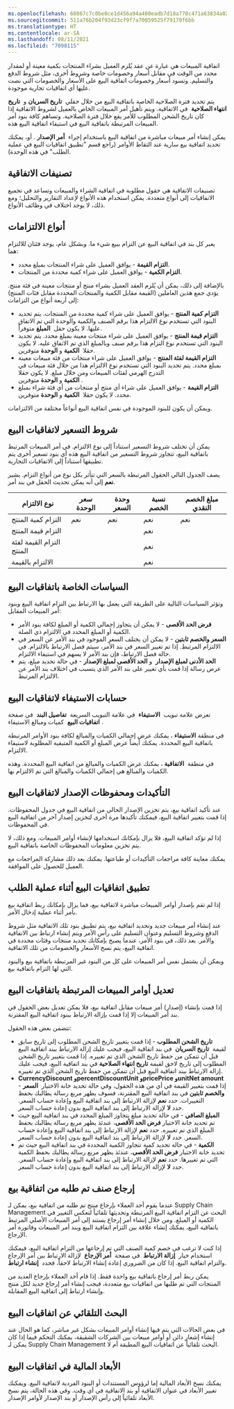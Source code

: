 ```yaml
---
ms.openlocfilehash: 60867c7c0be0ce1d456a94a480eadb7d18a778c471a63834a02afd32c64ea20d
ms.sourcegitcommit: 511a76b204f93d23cf9f7a70059525f79170f6bb
ms.translationtype: HT
ms.contentlocale: ar-SA
ms.lasthandoff: 08/11/2021
ms.locfileid: "7098115"
---
```

اتفاقية المبيعات هي عبارة عن عقد يُلزم العميل بشراء المنتجات بكمية معينة أو لمقدار محدد من الوقت في مقابل أسعار وخصومات خاصة وشروط أخرى، مثل شروط الدفع والتسليم. وتسود أسعار وخصومات اتفاقية البيع على الأسعار والخصومات التي نصت عليها أي اتفاقيات تجارية موجودة.

يتم تحديد فترة الصلاحية الخاصة باتفاقية البيع من خلال حقلي  **تاريخ السريان** و  **تاريخ انتهاء الصلاحية**  في الاتفاقية. ويتم تأهيل أمر المبيعات الخاص بالعميل لشروط الاتفاقية إذا كان تاريخ الشحن المطلوب للأمر يقع خلال فترة الصلاحية. وتساهم كافة بنود أمر المبيعات المرتبطة باتفاقية البيع في استيفاء اتفاقية البيع هذه.

يمكن إنشاء أمر مبيعات مباشرة من اتفاقية البيع باستخدام إجراء  **أمر الإصدار** . أو، يمكنك تحديد اتفاقية بيع سارية عند التقاط الأوامر (راجع قسم "تطبيق اتفاقيات البيع في عملية الطلب" في هذه الوحدة).

## <a name="agreement-classifications"></a>تصنيفات الاتفاقية 

تصنيفات الاتفاقية هي حقول مطلوبة في اتفاقية الشراء والمبيعات وتساعد في تجميع الاتفاقيات إلى أنواع متعددة. يمكن استخدام هذه الأنواع لإعداد التقارير والتحليل؛ ومع ذلك، لا يوجد اختلاف في وظائف الأنواع.

## <a name="commitment-types"></a>أنواع الالتزامات 

يعبر كل بند في اتفاقية البيع عن التزام ببيع شيء ما.
وبشكل عام، يوجد فئتان للالتزام هما:

-   **التزام القيمة** - يوافق العميل على شراء المنتجات بمبلغ محدد.
-   **التزام الكمية** - يوافق العميل على شراء كمية محددة من المنتجات.

بالإضافة إلى ذلك، يمكن أن يُلزم العقد العميل بشراء منتج أو منتجات معينة في فئة منتج. يؤدي جمع هذين العاملين (القيمة مقابل الكمية والمنتجات المحددة مقابل فئات المنتج) إلى أربعة أنواع من التزامات:

-   **التزام كمية المنتج** - يوافق العميل على شراء كمية محددة من المنتجات. يتم تحديد البنود التي تستخدم نوع الالتزام هذا برقم الصنف والكمية والوحدة التي تم الاتفاق عليها. لا يكون حقل  **المبلغ** متوفراً.
-   **التزام قيمة المنتج** - يوافق العميل على شراء منتجات معينة بمبلغ محدد. يتم تحديد البنود التي تستخدم نوع التزام هذا برقم صنف وبالمبلغ الذي تم الاتفاق عليه. لا يكون حقلا  **الكمية** و **الوحدة** متوفرين.
-   **التزام القيمة لفئة المنتج** - يوافق العميل على شراء منتجات من فئة مبيعات معينة بمبلغ محدد.
    يتم تحديد البنود التي تستخدم نوع الالتزام هذا من خلال فئة مبيعات في التدرج الهرمي لفئات المبيعات ومن خلال مبلغ.
    لا يكون حقلا  **الكمية** و **الوحدة** متوفرين.
-   **التزام القيمة** - يوافق العميل على شراء أي منتج أو منتجات من أي فئة شراء بمبلغ محدد.
    لا يكون حقلا  **الكمية** و **الوحدة** متوفرين.

ويمكن أن يكون للبنود الموجودة في نفس اتفاقية البيع أنواعاً مختلفة من الالتزامات.

## <a name="pricing-terms-for-sales-agreements"></a>شروط التسعير لاتفاقيات البيع 

يمكن أن تختلف شروط التسعير استناداً إلى نوع الالتزام. في أمر المبيعات المرتبط باتفاقية البيع، تتجاوز شروط التسعير من اتفاقية البيع هذه أي بنود تسعير أخرى يتم تطبيقها استناداً إلى الاتفاقيات التجارية.

يصف الجدول التالي الحقول المرتبطة بالسعر التي تتأثر بكل نوع من أنواع التزام. يشير **نعم** إلى أنه يمكن تحديث الحقل في بند أمر.

| نوع الالتزام | سعر الوحدة | وحدة السعر | نسبة الخصم | مبلغ الخصم النقدي |
 | ------------- | ------------- | ------------- | ------------- | ------------- |
 | التزام كمية المنتج | نعم | نعم | نعم | نعم |
 | التزام قيمة المنتج |  |  | نعم |  | 
| التزام القيمة لفئة المنتج |  |  | نعم |  |
 | الالتزام بالقيمة |  |  | نعم |  | 
   

## <a name="policies-for-sales-agreements"></a>السياسات الخاصة باتفاقيات البيع 

وتؤثر السياسات التالية على الطريقة التي يعمل بها الارتباط بين التزام اتفاقية البيع وبنود أمر المبيعات المقابل:

-   **فرض الحد الأقصى** - لا يمكن أن يتجاوز إجمالي الكمية أو المبلغ لكافة بنود الأمر الكمية أو المبلغ المحدد في الالتزام ذي الصلة.
-   **السعر والخصم ثابتين** - لا يمكن أن يختلف السعر الموجود في بند الأمر عن السعر في الالتزام المرتبط. إذا تم تغيير السعر في بند الأمر، سيتم فصل الارتباط بالالتزام.
    في حالة فصل الارتباط، فإن بند الأمر لا يسهم في استيفاء الالتزام.
-   **الحد الأدنى لمبلغ الإصدار**  و **الحد الأقصى لمبلغ الإصدار** - في حالة تحديد مبلغ، يتم عرض رسالة إذا قمت بأي تغيير على بند الأمر الذي يتسبب في اختلاف بند الأمر عن الالتزام المرتبط.

## <a name="fulfillment-calculations-for-sales-agreements"></a>حسابات الاستيفاء لاتفاقيات البيع 

تعرض علامة تبويب  **الاستيفاء**  في علامة التبويب السريعة  **تفاصيل البند**  في صفحة  **اتفاقيات البيع**  كميات ومبالغ الاستيفاء.

في منطقة **الاستيفاء** ، يمكنك عرض إجمالي الكميات والمبالغ لكافة بنود الأوامر المرتبطة باتفاقية البيع المحددة. يمكنك أيضاً عرض المبلغ أو الكمية المتبقية المطلوبة لاستيفاء الالتزام.

في منطقة  **الاتفاقية** ، يمكنك عرض الكميات والمبالغ من اتفاقية البيع المحددة. وهذه الكميات والمبالغ هي إجمالي الكميات والمبالغ التي تم الالتزام بها.

## <a name="confirmations-and-version-history-for-sales-agreements"></a>التأكيدات ومحفوظات الإصدار لاتفاقيات البيع 

عند تأكيد اتفاقية بيع، يتم تخزين الإصدار الحالي من اتفاقية البيع في جدول المحفوظات. إذا قمت بتغيير اتفاقية البيع، فيمكنك تأكيدها مرة أخرى لتخزين إصدار آخر من اتفاقية البيع في المحفوظات.

إذا لم تؤكد اتفاقية البيع، فلا يزال بإمكانك استخدامها لإنشاء أوامر المبيعات. ومع ذلك، لا يتم تخزين معلومات المحفوظات الخاصة باتفاقية البيع.

يمكنك معاينة كافة مراجعات التأكيدات أو طباعتها. يمكنك بعد ذلك مشاركة المراجعات مع العميل للحصول على الموافقة.

## <a name="applying-sales-agreements-during-the-ordering-process"></a>تطبيق اتفاقيات البيع أثناء عملية الطلب 

إذا لم تقم بإصدار أوامر المبيعات مباشرة لاتفاقية بيع، فما يزال بإمكانك ربط اتفاقية بيع بأمر أثناء عملية إدخال الأمر.

عند إنشاء أمر مبيعات جديد وتحديد اتفاقية بيع، يتم تطبيق بنود تلك الاتفاقية مثل شروط الدفع وشروط التسليم وعنوان التسليم على رأس الأمر ويتم إنشاء ارتباط بين الاتفاقية والأمر. بعد ذلك، في بنود الأمر، عندما يصبح بإمكانك تحديد منتجات وفئات محددة في اتفاقية البيع، يتم نسخ الأسعار والخصومات من تلك الاتفاقية.

ويمكن أن يشتمل نفس أمر المبيعات على كل من البنود غير المرتبطة باتفاقية بيع والبنود التي لها التزام باتفاقية بيع.

## <a name="modifying-sales-orders-that-are-linked-to-sales-agreements"></a>تعديل أوامر المبيعات المرتبطة باتفاقيات البيع 

إذا قمت بإنشاء (إصدار) أمر مبيعات مقابل اتفاقية بيع، فلا يمكن تعديل بعض الحقول في بند أمر المبيعات إلا إذا قمت بإزالة الارتباط ببنود اتفاقية البيع المقترنة.

تتضمن بعض هذه الحقول:

-   **تاريخ الشحن المطلوب** - إذا قمت بتغيير تاريخ الشحن المطلوب إلى تاريخ سابق لقيمة  **تاريخ السريان**  في بند اتفاقية البيع، فيجب عليك إزالة الارتباط ببند اتفاقية البيع قبل أن تتمكن من حفظ تاريخ الشحن الذي تم تغييره. إذا قمت بتغيير تاريخ الشحن المطلوب إلى تاريخ لاحق لقيمة **تاريخ انتهاء الصلاحية** في بند اتفاقية البيع، فيجب عليك إزالة الارتباط ببند اتفاقية البيع قبل أن تتمكن من حفظ تاريخ الشحن الذي تم تغييره.
-   **CurrencyDiscount وpercentDiscountUnit وpricePrice وunitNet amount** - إذا قمت بتغيير القيمة في أي من هذه الحقول، وفي حالة تحديد خانة الاختيار  **السعر والخصم ثابتين** في بند اتفاقية البيع المقترنة، فسوف يظهر مربع رسالة يطالبك بحفظ التغييرات. حدد **نعم** لإزالة الارتباط إلى بند اتفاقية البيع وإعادة حساب السعر. حدد **لا** لإزالة الارتباط إلى بند اتفاقية البيع بدون إعادة حساب السعر.
-   **المبلغ الصافي** - في حالة تحديد مبلغ يتجاوز المبلغ المحدد في بند اتفاقية البيع حيث تم تحديد خانة الاختيار **فرض الحد الأقصى**، عندئذ يظهر مربع رسالة يطالبك بحفظ المبلغ الذي تم تغييره. حدد **نعم** لإزالة الارتباط إلى بند اتفاقية البيع وإعادة حساب السعر. حدد **لا** لإزالة الارتباط إلى بند اتفاقية البيع بدون إعادة حساب السعر.
-   **الكمية** - في حالة تحديد كمية تتجاوز الكمية المحددة في بند اتفاقية البيع حيث تم تحديد خانة الاختيار **فرض الحد الأقصى**، عندئذ يظهر مربع رسالة يطالبك بحفظ الكمية التي تم تغييرها. حدد **نعم** لإزالة الارتباط إلى بند اتفاقية البيع وإعادة حساب السعر. حدد **لا** لإزالة الارتباط إلى بند اتفاقية البيع بدون إعادة حساب السعر.

## <a name="returning-an-item-that-was-ordered-from-a-sales-agreement"></a>إرجاع صنف تم طلبه من اتفاقية بيع 

عندما يقوم أحد العملاء بإرجاع منتج تم طلبه من اتفاقية بيع، يمكن لـ Supply Chain Management البحث عن التزام اتفاقية البيع المرتبطة وتحديثها تلقائياً لتعكس التغيير في الكمية أو المبلغ. ومن خلال إنشاء أمر إرجاع يستند إلى أمر المبيعات الأصلي المرتبط باتفاقية البيع، يمكنك إنشاء علاقة بين التزام اتفاقية البيع وبند أمر المبيعات وفاتورة أمر الإرجاع.

إذا كنت لا ترغب في خصم كمية الصنف التي تم إرجاعها من التزام اتفاقية البيع، فيمكنك استخدام خيار  **إزالة الارتباط**  في صفحة  **أمر الإرجاع**  لإزالة الارتباط بين أمر الإرجاع والتزام اتفاقية البيع. إذا كان من الضروري إعادة إنشاء الارتباط لاحقاً، فحدد  **إنشاء ارتباط**.

يمكن ربط أمر إرجاع باتفاقية بيع واحدة فقط. إذا قام أحد العملاء بإرجاع العديد من المنتجات التي تم طلبها من اتفاقيات بيع متعددة، فيجب إنشاء أمر إرجاع جديد لكل منتج وإنشاء ارتباط إلى اتفاقية البيع المقابلة.

## <a name="automatic-search-for-sales-agreements"></a>البحث التلقائي عن اتفاقيات البيع 

في بعض الحالات التي يتم فيها إنشاء أوامر المبيعات بشكل غير مباشر، كما هو الحال عند إنشاء إشعار دائن أو أوامر مبيعات بين الشركات الشقيقة، يمكنك التحكم فيما إذا كان يمكن لـ Supply Chain Management البحث تلقائياً عن اتفاقيات البيع المطبقة أم لا.

## <a name="financial-dimensions-on-sales-agreements"></a>الأبعاد المالية في اتفاقيات البيع 

يمكنك نسخ الأبعاد المالية إما لرؤوس المستندات أو البنود الفردية لاتفاقية البيع. ويمكنك تغيير الأبعاد في عنوان الاتفاقية أو بند الاتفاقية في أي وقت. وفي هذه الحالة، يتم نسخ الأبعاد تلقائياً إلى رأس الإصدار أو بند الإصدار لأوامر الإصدار.
